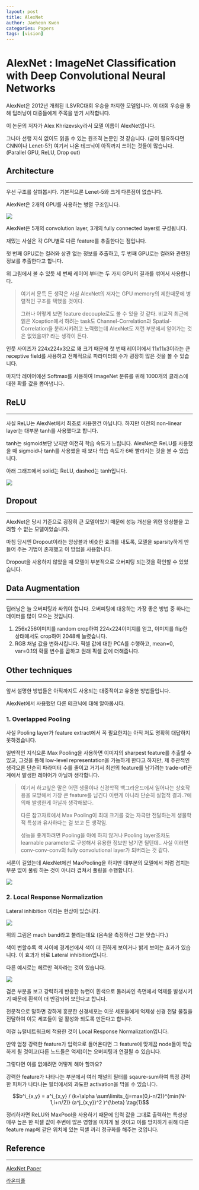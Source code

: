 ```yaml
---
layout: post
title: AlexNet
author: Jaeheon Kwon
categories: Papers
tags: [vision]
---
```




# AlexNet : ImageNet Classification with Deep Convolutional Neural Networks



AlexNet은 2012년 개최된 ILSVRC대회 우승을 차지한 모델입니다. 이 대회 우승을 통해 딥러닝이 대중들에게 주목을 받기 시작합니다.

이 논문의 저자가 Alex Khrizevsky라서 모델 이름이 AlexNet입니다.

그나마 선행 지식 없이도 읽을 수 있는 원조격 논문인 것 같습니다. (굳이 필요하다면 CNN이나 Lenet-5?) 여기서 나온 테크닉이 아직까지 쓰이는 것들이 많습니다. (Parallel GPU, ReLU, Drop out)



## Architecture

<hr>

우선 구조를 살펴봅시다. 기본적으론 Lenet-5와 크게 다른점이 없습니다.

AlexNet은 2개의 GPU를 사용하는 병렬 구조입니다. 

<img src = "https://del-luna.github.io/images/alexnet/download.png">

AlexNet은 5개의 convolution layer, 3개의 fully connected layer로 구성됩니다.

재밌는 사실은 각 GPU별로 다른 feature를 추출한다는 점입니다.

첫 번째 GPU로는 컬러와 상관 없는 정보를 추출하고, 두 번째 GPU로는 컬러와 관련된 정보를 추출한다고 합니다.

위 그림에서 볼 수 있듯 세 번째 레이어 부터는 두 가지 GPU의 결과를 섞어서 사용합니다.

> 여기서 문득 든 생각은 사실 AlexNet의 저자는 GPU memory의 제한때문에 병렬적인 구조를 택했을 것이다. 
>
> 그러나 어떻게 보면 feature decouple로도 볼 수 있을 것 같다. 비교적 최근에 읽은 Xception에서 하려는 task도 Channel-Correlation과 Spatial-Correlation을 분리시키려고 노력했는데 AlexNet도 저런 부분에서 얻어가는 것은 없었을까? 라는 생각이 든다.

인풋 사이즈가 224x224x3으로 꽤 크기 때문에 첫 번째 레이어에서 11x11x3이라는 큰 receptive field를 사용하고 전체적으로 파라미터의 수가 굉장히 많은 것을 볼 수 있습니다.

마지막 레이어에선 Softmax를 사용하여 ImageNet 분류를 위해 1000개의 클래스에 대한 확률 값을 뽑아냅니다.



## ReLU

---

사실 ReLU는 AlexNet에서 최초로 사용한건 아닙니다. 하지만 이전의 non-linear layer는 대부분 tanh를 사용했다고 합니다.

tanh는 sigmoid보단 낫지만 여전히 학습 속도가 느립니다. AlexNet은 ReLU를 사용했을 때 sigmoid나 tanh를 사용했을 때 보다 학습 속도가 6배 빨라지는 것을 볼 수 있습니다.

아래 그래프에서 solid는 ReLU, dashed는 tanh입니다.

<img src = "https://del-luna.github.io/images/alexnet/2.PNG">

## Dropout

---

AlexNet은 당시 기준으로 굉장히 큰 모델이었기 때문에 성능 개선을 위한 앙상블을 고려할 수 없는 모델이었습니다.

마침 당시엔 Dropout이라는 앙상블과 비슷한 효과를 내도록, 모델을 sparsity하게 만들어 주는 기법이 존재했고 이 방법을 사용합니다.

Dropout을 사용하지 않았을 때 모델이 부분적으로 오버피팅 되는것을 확인할 수 있었습니다.



## Data Augmentation

---

딥러닝은 늘 오버피팅과 싸워야 합니다. 오버피팅에 대응하는 가장 좋은 방법 중 하나는 데이터를 많이 모으는 것입니다.

1. 256x256이미지를 random crop하여 224x224이미지를 얻고, 이미지를 flip한 상태에서도 crop하여 2048배 늘렸습니다.
2. RGB 채널 값을 변화시킵니다. 픽셀 값에 대한 PCA를 수행하고, mean=0, var=0.1의 확률 변수를 곱하고 원래 픽셀 값에 더해줍니다.



## Other techniques

---

앞서 설명한 방법들은 아직까지도 사용되는 대중적이고 유용한 방법들입니다.

AlexNet에서 사용했던 다른 테크닉에 대해 알아봅시다.

### 1. Overlapped Pooling

사실 Pooling layer가 feature extract에서 꼭 필요한지는 아직 저도 명확히 대답하지 못하겠습니다.

일반적인 지식으론 Max Pooling을 사용하면 이미지의 sharpest feature를 추출할 수 있고, 그것을 통해 low-level representation을 가능하게 한다고 하지만, 제 주관적인 생각으론 단순히 파라미터 수를 줄이고 거기서 최선의 feature를 남기려는 trade-off관계에서 발생한 레이어가 아닐까 생각합니다.

> 여기서 하고싶은 말은 어떤 생물이나 신경학적 백그라운드에서 일어나는 상호작용을 모방해서 가장 큰 feature를 남긴다 이런게 아니라 단순히 실험적 결과..?에 의해 발생한게 아닐까 생각해봤다.
>
> 다른 참고자료에서 Max Pooling이 최대 크기를 갖는 자극만 전달하는게 생물학적 특성과 유사하다는 걸 보고 든 생각임.
>
> 성능을 좋게하려면 Pooling을 아예 하지 않거나 Pooling layer조차도 learnable parameter로 구성해서 유용한 정보만 남기면 될텐데.. 사실 이러면 conv-conv-conv의 fully convolutional layer가 되버리는 것 같다.



서론이 길었는데 AlexNet에선 MaxPooling을 하지만 대부분의 모델에서 처럼 겹치는 부분 없이 풀링 하는 것이 아니라 겹쳐서 풀링을 수행합니다.

<img src = "https://del-luna.github.io/images/alexnet/over.png">



### 2. Local Response Normalization

Lateral inhibition 이라는 현상이 있습니다. 

<img src = "https://del-luna.github.io/images/alexnet/mach.jpg">

위의 그림은 mach band라고 불리는데요 (음속을 측정하신 그분 맞습니다.) 

색이 변할수록 색 사이에 경계선에서 색이 더 진하게 보이거나 밝게 보이는 효과가 있습니다. 이 효과가 바로 Lateral inhibition입니다. 

다른 예시로는 헤르만 격자라는 것이 있습니다.

<img src = "https://del-luna.github.io/images/alexnet/hermann_grid.png">

검은 부분을 보고 강력하게 반응한 뉴런이 흰색으로 둘러싸인 측면에서 억제를 발생시키기 때문에 흰색이 더 반감되어 보인다고 합니다.

전문적으로 말하면 강하게 흥분한 신경세포는 이웃 세포들에게 억제성 신경 전달 물질을 전달하여 이웃 세포들이 덜 활성화 되도록 만든다고 합니다.

이걸 뉴럴네트워크에 적용한 것이 Local Response Normalization입니다. 

만약 엄청 강력한 feature가 입력으로 들어온다면 그 feature에 맞게끔 node들이 학습하게 될 것이고(다른 노드들은 억제)이는 오버피팅과 연결될 수 있습니다.

그렇다면 이를 없애려면 어떻게 해야 할까요? 

강력한 feature가 나타나는 부분에서 여러 채널의 필터를 sqaure-sum하여 특정 강력한 피처가 나타나는  필터에서의 과도한 activation을 막을 수 있습니다.



$$b^i_{x,y} = a^i_{x,y} / (k+\alpha \sum\limits_{j=max(0,i-n/2)}^{min(N-1,i+n/2)} (a^j_{x,y})^2 )^{\beta} \tag{1}$$

정리하자면 ReLU와 MaxPool을 사용하기 때문에 입력 값을 그대로 출력하는 특성상 매우 높은 한 픽셀 값이 주변에 많은 영향을 미치게 될 것이고 이를 방지하기 위해 다른 feature map에 같은 위치에 있는 픽셀 끼리 정규화를 해주는 것입니다.



## Reference

---

[AlexNet Paper](https://papers.nips.cc/paper/4824-imagenet-classification-with-deep-convolutional-neural-networks.pdf)

[라온피플](https://blog.naver.com/laonple/220654387455)

